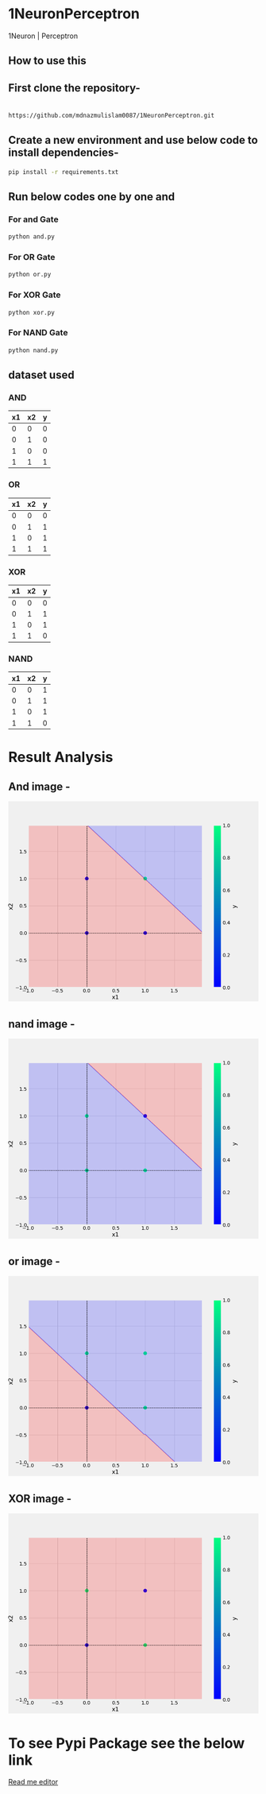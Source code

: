 # 1NeuronPerceptron
1Neuron | Perceptron

## How to use this
## First clone the repository-

```bash

https://github.com/mdnazmulislam0087/1NeuronPerceptron.git

```
## Create a new environment and use below code to install dependencies-
``` bash
pip install -r requirements.txt
```

## Run below codes one by one and
### For and Gate 

``` bash
python and.py

```
### For OR Gate 
``` bash
python or.py

```
### For XOR Gate 
```bash
python xor.py
```
### For NAND Gate 
```bash
python nand.py
```


## dataset used

### AND
x1 | x2 | y
-|-|-
0|0|0
0|1|0
1|0|0
1|1|1

### OR
x1 | x2 | y
-|-|-
0|0|0
0|1|1
1|0|1
1|1|1

### XOR
x1 | x2 | y
-|-|-
0|0|0
0|1|1
1|0|1
1|1|0

### NAND
x1 | x2 | y
-|-|-
0|0|1
0|1|1
1|0|1
1|1|0

# Result Analysis

## And image -
![sample Image](plots/and.png)

## nand image -
![sample Image](plots/nand.png)

## or image -
![sample Image](plots/or.png)

## XOR image -
![sample Image](plots/xor.png)


# To see Pypi Package see the below link
[Read me editor](https://github.com/mdnazmulislam0087/1NeuronPerceptron_Pypi)
